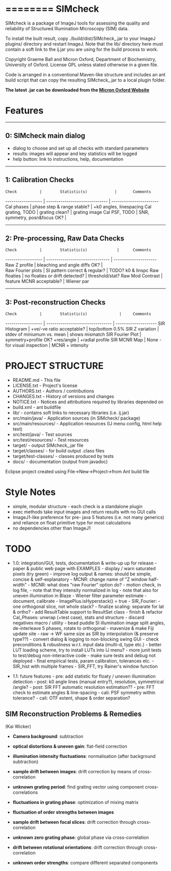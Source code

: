 ========
SIMcheck
========

SIMcheck is a package of ImageJ tools for assessing the quality and
reliability of Structured Illumination Microscopy (SIM) data.

To install the built result, copy ./build/dist/SIMcheck_.jar to your ImageJ
plugins/ directory and restart ImageJ. Note that the lib/ directory here must
contain a soft link to the ij.jar you are using for the build process to work.

Copyright Graeme Ball and Micron Oxford, Department of Biochemistry, 
University of Oxford. License GPL unless stated otherwise in a given file.

Code is arranged in a conventional Maven-like structure and includes an
ant build script that can copy the resulting SIMcheck_.jar to a local
plugin folder.

**The latest .jar can be downloaded from the 
[Micron Oxford Website](http://www.micron.ox.ac.uk/microngroup/software/SIMcheck_.jar)**

Features
========

-----------------------
0: SIMcheck main dialog
-----------------------

- dialog to choose and set up all checks with standard parameters
- results: images will appear and key statistics will be logged
- help button: link to instructions, help, documentation

---------------------
1: Calibration Checks
---------------------

    Check          |        Statistic(s)            |       Comments
------------------ | ------------------------------ | -----------------------
 Cal phases        | phase step & range stable?     | +k0 angles, linespacing
 Cal grating, TODO | grating clean?                 |  grating image
 Cal PSF, TODO     | SNR, symmetry, posn&focus OK?  | 

----------------------------------
2: Pre-processing, Raw Data Checks
----------------------------------

    Check          |        Statistic(s)             |      Comments
------------------ | ------------------------------- | ---------------------
 Raw Z profile     |  bleaching and angle diffs OK?  |    
 Raw Fourier plots |  SI pattern correct & regular?  |    TODO? k0 & linspc
 Raw floaties      |  no floaties or drift detected? |    threshold/stat?
 Raw Mod Contrast  |  feature MCNR acceptable?       |    Wiener par

-----------------------------
3: Post-reconstruction Checks
-----------------------------

    Check          |        Statistic(s)              |     Comments
------------------ | -------------------------------- | --------------------
 SIR Histogram     |  +ve/-ve ratio acceptable?       | top/bottom 0.5%
 SIR Z variation   |  stdev of miniumum vs. mean      | shows mismatch
 SIR Fourier Plot  |  symmetry+profile OK? +res/angle | +radial profile
 SIR MCNR Map      |  None - for visual inspection    | MCNR + intensity


PROJECT STRUCTURE
=================

- README.md - This file
- LICENSE.txt - Project's license
- AUTHORS.txt  - Authors / contributions
- CHANGES.txt  - History of versions and changes
- NOTICE.txt  - Notices and attributions required by libraries depended on
- build.xml - ant buildfile
- lib/ - contains soft links to necessary libraries (i.e. ij.jar)
- src/main/java/ - Application sources (in SIMcheck/ package)
- src/main/resources/ - Application resources (IJ menu config, html help text)
- src/test/java/ - Test sources
- src/test/resources/ - Test resources
- target/ - output SIMcheck_.jar file
- target/classes/ - for build output .class files
- target/test-classes/ - classes produced by tests
- docs/ - documentation (output from javadoc)

Eclipse project created using File->New->Project->from Ant build file


Style Notes
===========

* simple, modular structure - each check is a standalone plugin
* exec methods take input images and return results with no GUI calls
* ImageJ1-like preference for pre- java 5 features (i.e. not many generics)
  and reliance on float primitive type for most calculations
* no dependencies other than ImageJ1


TODO
====

* 1.0: integration/GUI, tests, documentation & write-up up for release
      - paper & public web page with EXAMPLES
      - display / warn saturated pixels (try green)
      - improve log output & names: should be simple, concise & self-explanatory
        - MCNR: change name of "Z window half-width"
        - MCNR: what does "raw Fourier" option do?
      - motion check, in log file,
        - note that they intensity normalized in log
        - note that also for uneven illumination in Blaze
      - Wiener filter parameter estimate - document, calibrate
      - ImagePlus.isHyperstack() = true
      - SIR_Fourier:
        - one orthogonal slice, not whole stack?
        - finalize scaling: separate for lat & ortho?
      - add ResultTable support to ResultSet class
      - finish & refactor Cal_Phases: unwrap (+test case), stats and structure
      - discard negatives macro / utility
      - bead puddle SI illumination image
        split angles, de-interleave 5 phases, rotate to orthogonal
      - mavenize & make Fiji update site
      - raw -> WF same size as SIR by interpolation (& preserve type??)
      - convert dialog & logging to non-blocking swing GUI
      - check preconditions & robustness w.r.t. input data (multi-d, type etc.)
      - better LUT loading scheme, try to install LUTs into IJ menu?
      - more junit tests to test/debug non-interactive code
      - make sure tests and debug not deployed
      - final empirical tests, param calibration, tolerances etc.
      - SIR_hist with multiple frames
      - SIR_FFT, try Rainer's window function

* 1.1: future features
      - pre: add statistic for floaty / uneven illumination detection
      - post: k0 angle lines (manual entry?), resolution, symmetrical /angle?
      - post: SIR FFT automatic resolution estimation??
      - pre: FFT check to estimate angles & line-spacing
      - cali: PSF symmetry within tolerance?
      - cali: OTF extent, shape & order separation?


SIM Reconstruction Problems & Remedies 
--------------------------------------
(Kai Wicker)

- **Camera background**: subtraction

- **optical distortions & uneven gain**: flat-field correction

- **illumination intensity fluctuations**: normalisation (after background subtraction)

- **sample drift between images**: drift correction by means of cross-correlation

- **unknown grating period**: find grating vector using component cross-correlations

- **fluctuations in grating phase**: optimization of mixing matrix

- **fluctuation of order strengths between images**

- **sample drift between focal slices**: drift correction through cross-correlation

- **unknown zero grating phase**: global phase via cross-correlation

- **drift between rotational orientations**: drift correction through cross-correlation

- **unknown order strengths**: compare different separated components
